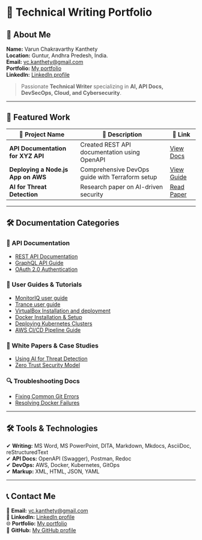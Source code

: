 # 📌 Technical Writing Portfolio

## 👋 About Me
**Name:** Varun Chakravarthy Kanthety  
**Location:** Guntur, Andhra Predesh, India.  
**Email:** vc.kanthety@gmail.com  
**Portfolio:** [My portfolio](https://veeneedvee.github.io/Work-Samples/)  
**LinkedIn:** [LinkedIn profile](https://www.linkedin.com/in/v4r00n/)  

> Passionate **Technical Writer** specializing in **AI, API Docs, DevSecOps, Cloud, and Cybersecurity**.

---

## 📂 Featured Work
| 📌 **Project Name** | 📝 **Description** | 🔗 **Link** |
|---------------------|-------------------|-------------|
| **API Documentation for XYZ API** | Created REST API documentation using OpenAPI | [View Docs](#) |
| **Deploying a Node.js App on AWS** | Comprehensive DevOps guide with Terraform setup | [View Guide](#) |
| **AI for Threat Detection** | Research paper on AI-driven security | [Read Paper](#) |

---

## 🛠️ Documentation Categories

### 📖 API Documentation
- [REST API Documentation](#)
- [GraphQL API Guide](#)
- [OAuth 2.0 Authentication](#)

### 🔧 User Guides & Tutorials
- [MonitorIQ user guide](https://github.com/veeneedvee/Work-Samples/blob/main/MonitorIQ%20v8.0.34%20Sample.pdf)
- [Trance user guide](https://github.com/veeneedvee/Work-Samples/blob/main/Trance%20v4.0%20Sample.pdf)
- [VirtualBox Installation and deployment](https://github.com/veeneedvee/Work-Samples/blob/main/virtualboc-installation-guide.md)
- [Docker Installation & Setup](#)
- [Deploying Kubernetes Clusters](#)
- [AWS CI/CD Pipeline Guide](#)

### 📜 White Papers & Case Studies
- [Using AI for Threat Detection](#)
- [Zero Trust Security Model](#)

### 🔍 Troubleshooting Docs
- [Fixing Common Git Errors](#)
- [Resolving Docker Failures](#)

---

## 🛠️ Tools & Technologies
✔ **Writing:** MS Word, MS PowerPoint, DITA, Markdown, Mkdocs, AsciiDoc, reStructuredText  
✔ **API Docs:** OpenAPI (Swagger), Postman, Redoc  
✔ **DevOps:** AWS, Docker, Kubernetes, GitOps  
✔ **Markup:** XML, HTML, JSON, YAML

---

## 📞 Contact Me
📧 **Email:** vc.kanthety@gmail.com  
🔗 **LinkedIn:** [LinkedIn profile](https://www.linkedin.com/in/v4r00n/)  
🌐 **Portfolio:** [My portfolio](https://veeneedvee.github.io/Work-Samples/)  
🔀 **GitHub:** [My GitHub profile](https://github.com/veeneedvee)